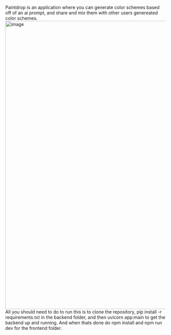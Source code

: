 Paintdrop is an application where you can generate color schemes based off of an ai prompt, and share and mix them with other users genereated color schemes.
<img width="1704" height="903" alt="image" src="https://github.com/user-attachments/assets/f1bb7b08-47d5-4d90-8d5b-91d6a990dd1e" />
All you should need to do to run this is to clone the repository, pip install -r requirements.txt in the backend folder, and then uvicorn app:main to get the backend up and running. And when thats done do npm install and npm run dev for the frontend folder.
